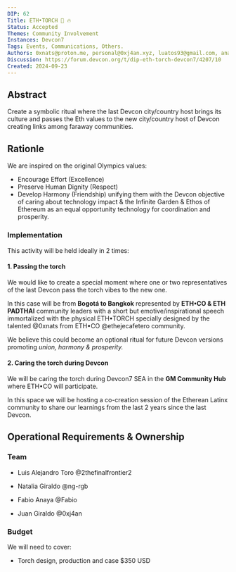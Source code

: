 ```yaml
---
DIP: 62
Title: ETH•TORCH 🦄 🔥
Status: Accepted
Themes: Community Involvement
Instances: Devcon7
Tags: Events, Communications, Others.
Authors: 0xnats@proton.me, personal@0xj4an.xyz, luatos93@gmail.com, anayafabio@gmail.com
Discussion: https://forum.devcon.org/t/dip-eth-torch-devcon7/4207/10
Created: 2024-09-23
---
```


## Abstract

Create a symbolic ritual where the last Devcon city/country host brings its culture and passes the Eth values to the new city/country host of Devcon creating links among faraway communities.

## Rationle

We are inspired on the original Olympics values: 
- Encourage Effort (Excellence)
- Preserve Human Dignity (Respect)
- Develop Harmony (Friendship)
unifying them with the Devcon objective of caring about technology impact & the Infinite Garden & Ethos of Ethereum as an equal opportunity technology for coordination and prosperity.

### Implementation

This activity will be held ideally in 2 times:

#### 1. Passing the torch

We would like to create a special moment where one or two representatives of the last Devcon pass the torch vibes to the new one.

In this case will be from **Bogotá to Bangkok** represented by **ETH•CO & ETH PADTHAI** community leaders with a short but emotive/inspirational speech immortalized with the physical ETH•TORCH specially designed by the talented @0xnats from ETH•CO @ethejecafetero community.

We believe this could become an optional ritual for future Devcon versions promoting *union, harmony & prosperity.*

#### 2. Caring the torch during Devcon

We will be caring the torch during Devcon7 SEA in the **GM Community Hub** where ETH•CO will participate.

In this space we will be hosting a co-creation session of the Etherean Latinx community to share our learnings from the last 2 years since the last Devcon.


## Operational Requirements & Ownership

### Team

- Luis Alejandro Toro @2thefinalfrontier2 

- Natalia Giraldo @ng-rgb

- Fabio Anaya @Fabio

- Juan Giraldo @0xj4an

### Budget

We will need to cover:

- Torch design, production and case $350 USD